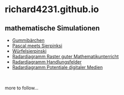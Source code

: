 # richard4231.github.io

## mathematische Simulationen
- [Gummibärchen](https://richard4231.github.io/jellybears)
- [Pascal meets Sierpinksi](https://richard4231.github.io/pasclatriangleoptimized)
- [Würfelsierpinski](https://richard4231.github.io/xplodingsierpinski)
- [Radardiagramm Raster guter Mathematikunterricht](https://richard4231.github.io/radargraphRGMU)
- [Radardiagramm Handlungsfelder](https://richard4231.github.io/radargraphBPA)
- [Radardiagramm Potentiale digitaler Medien](https://richard4231.github.io/radargraphdigitalmedia)
<br/> 
<br/> 
more to follow...

